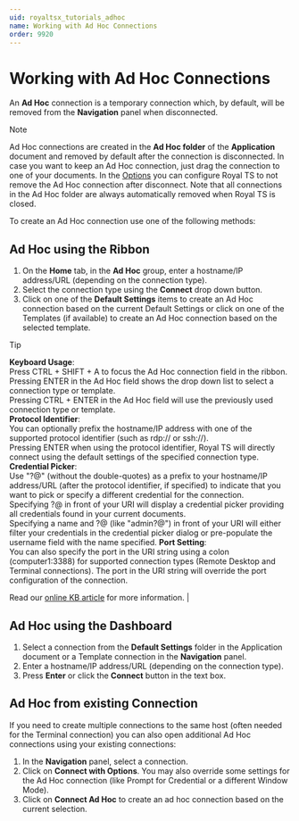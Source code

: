 ```yaml
---
uid: royaltsx_tutorials_adhoc
name: Working with Ad Hoc Connections
order: 9920
---
```


# Working with Ad Hoc Connections
An **Ad Hoc** connection is a temporary connection which, by default, will be removed from the **Navigation** panel when disconnected.

> [!Note]
> Ad Hoc connections are created in the **Ad Hoc folder** of the **Application** document and removed by default after the connection is disconnected. In case you want to keep an Ad Hoc connection, just drag the connection to one of your documents. In the [Options](xref:royalts_reference_options) you can configure Royal TS to not remove the Ad Hoc connection after disconnect. Note that all connections in the Ad Hoc folder are always automatically removed when Royal TS is closed.

To create an Ad Hoc connection use one of the following methods:

## Ad Hoc using the Ribbon
1.  On the **Home** tab, in the **Ad Hoc** group, enter a hostname/IP address/URL (depending on the connection type).
2.  Select the connection type using the **Connect** drop down button.
3.  Click on one of the **Default Settings** items to create an Ad Hoc connection based on the current Default Settings or click on one of the Templates (if available) to create an Ad Hoc connection based on the selected template.

> [!Tip]
> **Keyboard Usage**:  
> Press CTRL + SHIFT + A to focus the Ad Hoc connection field in the ribbon.  
> Pressing ENTER in the Ad Hoc field shows the drop down list to select a connection type or template.  
> Pressing CTRL + ENTER in the Ad Hoc field will use the previously used connection type or template.  
> **Protocol Identifier**:  
> You can optionally prefix the hostname/IP address with one of the supported protocol identifier (such as rdp:// or ssh://).  
> Pressing ENTER when using the protocol identifier, Royal TS will directly connect using the default settings of the specified connection type.  
> **Credential Picker**:  
> Use "?@" (without the double-quotes) as a prefix to your hostname/IP address/URL (after the protocol identifier, if specified) to indicate that you want to pick or specify a different credential for the connection.  
> Specifying ?@ in front of your URI will display a credential picker providing all credentials found in your current documents.  
> Specifying a name and ?@ (like "admin?@") in front of your URI will either filter your credentials in the credential picker dialog or pre-populate the username field with the name specified.
> **Port Setting**:  
> You can also specify the port in the URI string using a colon (computer1:3388) for supported connection types (Remote Desktop and Terminal connections). The port in the URI string will override the port configuration of the connection. 
>  
> Read our [online KB article](http://support.royalapplications.com/knowledgebase/articles/431107) for more information. |

## Ad Hoc using the Dashboard
1.  Select a connection from the **Default Settings** folder in the Application document or a Template connection in the **Navigation** panel.
2.  Enter a hostname/IP address/URL (depending on the connection type).
3.  Press **Enter** or click the **Connect** button in the text box.

## Ad Hoc from existing Connection
If you need to create multiple connections to the same host (often needed for the Terminal connection) you can also open additional Ad Hoc connections using your existing connections:
1.  In the **Navigation** panel, select a connection.
2.  Click on **Connect with Options**. You may also override some settings for the Ad Hoc connection (like Prompt for Credential or a different Window Mode).
3.  Click on **Connect Ad Hoc** to create an ad hoc connection based on the current selection.

